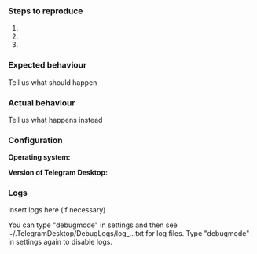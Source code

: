 <!--
Thanks for reporting issues of Telegram Desktop!

To make it easier for us to help you please enter detailed information below.
--> 
### Steps to reproduce
1.
2.
3.

### Expected behaviour
Tell us what should happen

### Actual behaviour
Tell us what happens instead

### Configuration
**Operating system:**

**Version of Telegram Desktop:**

### Logs
Insert logs here (if necessary)

You can type "debugmode" in settings and then see ~/.TelegramDesktop/DebugLogs/log_...txt for log files.
Type "debugmode" in settings again to disable logs.
